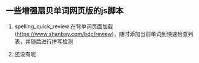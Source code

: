 ## 一些增强扇贝单词网页版的js脚本

1. spelling_quick_review
在背单词页面加载 (https://www.shanbay.com/bdc/review)，随时添加当前单词到快速检查列表，并随后进行拼写检测

2. 还没有呢

